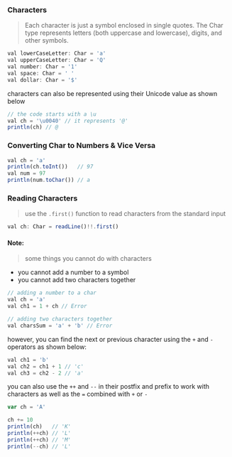 ### Characters
> Each character is just a symbol enclosed in single quotes. 
The Char type represents letters (both uppercase and lowercase), digits, and other symbols.
```js
val lowerCaseLetter: Char = 'a'
val upperCaseLetter: Char = 'Q'
val number: Char = '1'
val space: Char = ' '
val dollar: Char = '$'
```

<p> characters can also be represented using their Unicode value as shown below</p>

```js
// the code starts with a \u
val ch = '\u0040' // it represents '@'
println(ch) // @
```

### Converting Char to Numbers & Vice Versa
```js
val ch = 'a'
println(ch.toInt())   // 97
val num = 97
println(num.toChar()) // a
```

### Reading Characters
> use the `.first()` function to read characters from the standard input
```js
val ch: Char = readLine()!!.first()
```

#### Note:
> some things you cannot do with characters
+ you cannot add a number to a symbol
+ you cannot add two characters together
```js
// adding a number to a char
val ch = 'a'
val ch1 = 1 + ch // Error

// adding two characters together
val charsSum = 'a' + 'b' // Error
```

however, you can find the next or previous character using the `+` and `-` operators as shown below:
  
```js
val ch1 = 'b'
val ch2 = ch1 + 1 // 'c'
val ch3 = ch2 - 2 // 'a'
```
you can also use the `++` and `--` in their postfix and prefix to work with characters as well as the `=` combined with `+` or `-`
```js
var ch = 'A'

ch += 10
println(ch)   // 'K'
println(++ch) // 'L'
println(++ch) // 'M'
println(--ch) // 'L'
```

